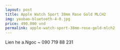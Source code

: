 ```yaml
---
layout: post
title: Apple Watch Sport 38mm Rose Gold MLCH2
img: yoobao-bluetooth-4-0.jpg
price: 490.000 vnd
permalink: apple-watch-sport-38mm-rose-gold-mlch2
---
```

Lien he a.Ngoc ~ 090 719 88 231
